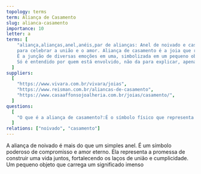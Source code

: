 ```yaml
---
topology: terms
term: Aliança de Casamento
slug: alianca-casamento
importance: 10
letter: a
terms: [
    "aliança,alianças,anel,anéis,par de alianças: Anel de noivado e casamento,
    para celebrar a união e o amor. Aliança de casamento é a joia que remete ao sentimento.
    É a junção de diversas emoções em uma, simbolizada em um pequeno objeto em ouro.
    Só é entendido por quem está envolvido, não da para explicar, apenas sentir.",
  ]
suppliers:
  [
    "https://www.vivara.com.br/vivara/joias",
    "https://www.reisman.com.br/aliancas-de-casamento",
    "https://www.casaaffonsojoalheria.com.br/joias/casamento/",
  ]
questions:
  [
    "O que é a aliança de casamento?:É o símbolo físico que representa o amor e a união de um casal.",
  ]
relations: ["noivado", "casamento"]
---
```


A aliança de noivado é mais do que um simples anel. É um símbolo poderoso de compromisso e amor eterno. Ela representa a promessa de construir uma vida juntos, fortalecendo os laços de união e cumplicidade. Um pequeno objeto que carrega um significado imenso
